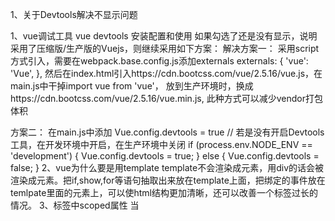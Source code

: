 1、关于Devtools解决不显示问题
 
1、vue调试工具 vue devtools 安装配置和使用
如果勾选了还是没有显示，说明采用了压缩版/生产版的Vuejs，则继续采用如下方案：
解决方案一：
采用script方式引入，需要在webpack.base.config.js添加externals
externals: {
   'vue': 'Vue',
},
然后在index.html引入https://cdn.bootcss.com/vue/2.5.16/vue.js，在main.js中干掉import vue from 'vue'，
放到生产环境时，换成https://cdn.bootcss.com/vue/2.5.16/vue.min.js,
此种方式可以减少vendor打包体积
 
方案二：
在main.js中添加
Vue.config.devtools = true
// 若是没有开启Devtools工具，在开发环境中开启，在生产环境中关闭
if (process.env.NODE_ENV == 'development') {
   Vue.config.devtools = true;
} else {
   Vue.config.devtools = false;
}
2、vue为什么要是用template
template不会渲染成元素，用div的话会被渲染成元素。把if,show,for等语句抽取出来放在template上面，把绑定的事件放在temlpate里面的元素上，可以使html结构更加清晰，还可以改善一个标签过长的情况。
3、标签中scoped属性
当 <style> 标签有 scoped 属性时，它的CSS 只作用于当前组件中的元素。

Vue父子间通信
语雀文档：https://www.yuque.com/docs/share/4167c387-2ef3-4cf4-bacc-6d2e6d2251d2?# 《学习笔记》

vscode链接Git初始化
 git config --global user.email "you@example.com"
  git config --global user.name "Your Name"

